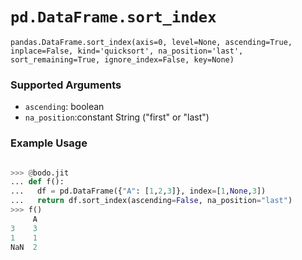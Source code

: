 # `pd.DataFrame.sort_index`


`pandas.DataFrame.sort_index(axis=0, level=None, ascending=True, inplace=False, kind='quicksort', na_position='last', sort_remaining=True, ignore_index=False, key=None)`


### Supported Arguments

- `ascending`: boolean
- `na_position`:constant String ("first" or "last")


### Example Usage

```py

>>> @bodo.jit
... def f():
...   df = pd.DataFrame({"A": [1,2,3]}, index=[1,None,3])
...   return df.sort_index(ascending=False, na_position="last")
>>> f()
     A
3    3
1    1
NaN  2
```

